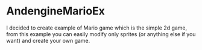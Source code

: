 AndengineMarioEx
================

I decided to create example of Mario game which is the simple 2d game, from this example you can easily modify only sprites (or anything else if you want) and create your own game.

